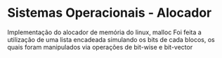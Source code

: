 # Sistemas Operacionais - Alocador

Implementação do alocador de memória do linux, malloc
Foi feita a utilização de uma lista encadeada simulando os bits de cada blocos, os quais foram manipulados via operações de bit-wise e bit-vector
